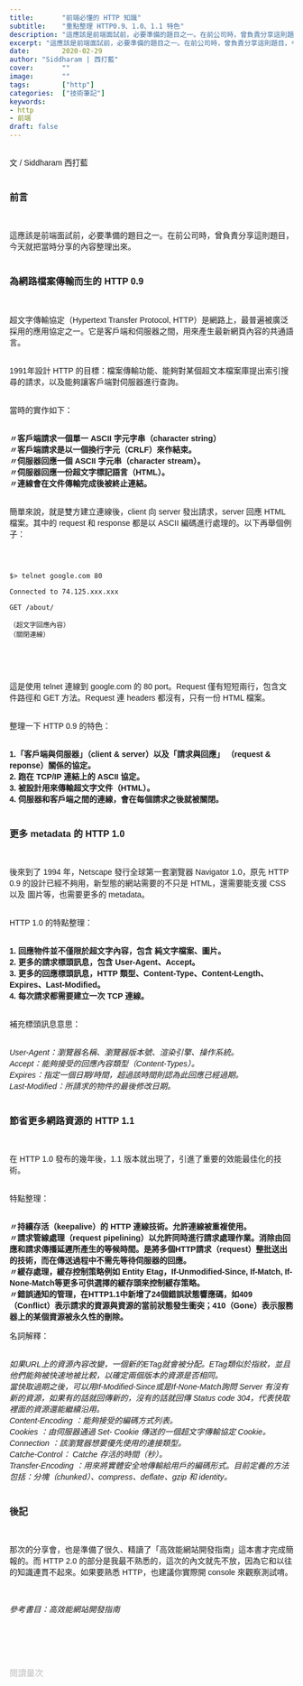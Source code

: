 ```yaml
---
title:       "前端必懂的 HTTP 知識"
subtitle:    "重點整理 HTTP0.9、1.0、1.1 特色"
description: "這應該是前端面試前，必要準備的題目之一。在前公司時，曾負責分享這則題目，今天就把當時分享的內容整理出來。"
excerpt: "這應該是前端面試前，必要準備的題目之一。在前公司時，曾負責分享這則題目，今天就把當時分享的內容整理出來。"
date:        2020-02-29
author: "Siddharam | 西打藍"
cover:       ""
image:       ""
tags:        ["http"]
categories:  ["技術筆記"]
keywords:
- http
- 前端
draft: false
---
```


<article style="font-family: 'Noto Sans TC', '微軟正黑體', sans-serif; font-weight: 300;">

<br>文 / Siddharam 西打藍<br><br>

<h3 class="article-h1-color">前言</h3><br>

這應該是前端面試前，必要準備的題目之一。在前公司時，曾負責分享這則題目，今天就把當時分享的內容整理出來。<br><br>

<h3 class="article-h1-color">為網路檔案傳輸而生的 HTTP 0.9</h3><br>


超文字傳輸協定（Hypertext Transfer Protocol, HTTP）是網路上，最普遍被廣泛採用的應用協定之一。它是客戶端和伺服器之間，用來產生最新網頁內容的共通語言。<br><br>

1991年設計 HTTP 的目標：檔案傳輸功能、能夠對某個超文本檔案庫提出索引搜尋的請求，以及能夠讓客戶端對伺服器進行查詢。<br><br>

當時的實作如下：<br><br>

<b>〃客戶端請求一個單一 ASCII 字元字串（character string）</b><br>
<b>〃客戶端請求是以一個換行字元（CRLF）來作結束。</b><br>
<b>〃伺服器回應一個 ASCII 字元串（character stream）。</b><br>
<b>〃伺服器回應一份超文字標記語言（HTML）。</b><br>
<b>〃連線會在文件傳輸完成後被終止連結。</b><br><br>


簡單來說，就是雙方建立連線後，client 向 server 發出請求，server 回應 HTML 檔案。其中的 request 和 response 都是以 ASCII 編碼進行處理的。以下再舉個例子：<br><br>


<pre>
<code>

$> telnet google.com 80

Connected to 74.125.xxx.xxx

GET /about/

（超文字回應內容）
（關閉連線）

</code>
</pre>
<br>

這是使用 telnet 連線到 google.com 的 80 port。Request 僅有短短兩行，包含文件路徑和 GET 方法。Request 連 headers 都沒有，只有一份 HTML 檔案。<br><br>

整理一下 HTTP 0.9 的特色：<br><br>

<b>1.「客戶端與伺服器」（client & server）以及「請求與回應」 （request & reponse）關係的協定。</b><br>
<b>2. 跑在 TCP/IP 連結上的 ASCII 協定。</b><br>
<b>3. 被設計用來傳輸超文字文件（HTML）。</b><br>
<b>4. 伺服器和客戶端之間的連線，會在每個請求之後就被關閉。</b><br><br>

<h3 class="article-h1-color">更多 metadata 的 HTTP 1.0</h3><br>

後來到了 1994 年，Netscape 發行全球第一套瀏覽器 Navigator 1.0，原先 HTTP 0.9 的設計已經不夠用，新型態的網站需要的不只是 HTML，還需要能支援 CSS 以及 圖片等，也需要更多的 metadata。<br><br>

HTTP 1.0 的特點整理：<br><br>

<b>1. 回應物件並不僅限於超文字內容，包含 純文字檔案、圖片。</b><br>
<b>2. 更多的請求標頭訊息，包含 User-Agent、Accept。</b><br>
<b>3. 更多的回應標頭訊息，HTTP 類型、Content-Type、Content-Length、Expires、Last-Modified。</b><br>
<b>4. 每次請求都需要建立一次 TCP 連線。</b><br><br>

補充標頭訊息意思：<br><br>

<i>User-Agent：瀏覽器名稱、瀏覽器版本號、渲染引擎、操作系統。</i><br>
<i>Accept：能夠接受的回應內容類型（Content-Types）。</i><br>
<i>Expires：指定一個日期/時間，超過該時間則認為此回應已經過期。</i><br>
<i>Last-Modified：所請求的物件的最後修改日期。</i><br><br>

<h3 class="article-h1-color">節省更多網路資源的 HTTP 1.1</h3><br>

在 HTTP 1.0 發布的幾年後，1.1 版本就出現了，引進了重要的效能最佳化的技術。<br><br>

特點整理：<br><br>

<b>〃持續存活（keepalive）的 HTTP 連線技術。允許連線被重複使用。</b><br>
<b>〃請求管線處理（request pipelining）以允許同時進行請求處理作業。消除由回應和請求傳播延遲所產生的等候時間。是將多個HTTP請求（request）整批送出的技術，而在傳送過程中不需先等待伺服器的回應。</b><br>
<b>〃緩存處理，緩存控制策略例如 Entity Etag，If-Unmodified-Since, If-Match, If-None-Match等更多可供選擇的緩存頭來控制緩存策略。</b><br>
<b>〃錯誤通知的管理，在HTTP1.1中新增了24個錯誤狀態響應碼，如409（Conflict）表示請求的資源與資源的當前狀態發生衝突；410（Gone）表示服務器上的某個資源被永久性的刪除。</b><br>

名詞解釋：<br><br>

<i>如果URL上的資源內容改變，一個新的ETag就會被分配。ETag類似於指紋，並且他們能夠被快速地被比較，以確定兩個版本的資源是否相同。</i><br>
<i>當快取過期之後，可以用If-Modified-Since或是If-None-Match詢問 Server 有沒有新的資源，如果有的話就回傳新的，沒有的話就回傳 Status code 304，代表快取裡面的資源還能繼續沿用。</i><br>
<i>Content-Encoding ：能夠接受的編碼方式列表。</i><br>
<i>Cookies ：由伺服器通過 Set- Cookie 傳送的一個超文字傳輸協定 Cookie。</i><br>
<i>Connection ：該瀏覽器想要優先使用的連接類型。</i><br>
<i>Catche-Control： Catche 存活的時間（秒）。</i><br>
<i>Transfer-Encoding ：用來將實體安全地傳輸給用戶的編碼形式。目前定義的方法包括：分塊（chunked）、compress、deflate、gzip 和 identity。</i><br><br>

<h3 class="article-h1-color">後記</h3><br>

那次的分享會，也是準備了很久、精讀了「高效能網站開發指南」這本書才完成簡報的。而 HTTP 2.0 的部分是我最不熟悉的，這次的內文就先不放，因為它和以往的知識連貫不起來。如果要熟悉 HTTP，也建議你實際開 console 來觀察測試唷。<br><br> 



<br><i>參考書目：高效能網站開發指南</i><br><br>

<br><br><br>

</article>

<div style="color: #bfbfbf; font-size: 15px;" id="busuanzi_container_page_pv">
  閱讀量<span id="busuanzi_value_page_pv"></span>次
</div>

<script src="../../js/post.js"></script>



